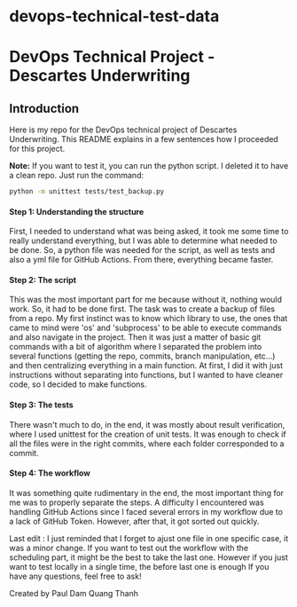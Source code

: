 # devops-technical-test-data

# DevOps Technical Project - Descartes Underwriting

## Introduction
Here is my repo for the DevOps technical project of Descartes Underwriting.
This README explains in a few sentences how I proceeded for this project.

**Note:** If you want to test it, you can run the python script. I deleted it to have a clean repo. Just run the command:

```bash
python -m unittest tests/test_backup.py
```

#### Step 1: Understanding the structure
First, I needed to understand what was being asked, it took me some time to really understand everything, but I was able to determine what needed to be done.
So, a python file was needed for the script, as well as tests and also a yml file for GitHub Actions.
From there, everything became faster.


#### Step 2: The script
This was the most important part for me because without it, nothing would work.
So, it had to be done first. The task was to create a backup of files from a repo.
My first instinct was to know which library to use, the ones that came to mind were 'os' and 'subprocess' to be able to execute commands and also navigate in the project.
Then it was just a matter of basic git commands with a bit of algorithm where I separated the problem into several functions (getting the repo, commits, branch manipulation, etc...) and then centralizing everything in a main function.
At first, I did it with just instructions without separating into functions, but I wanted to have cleaner code, so I decided to make functions.


#### Step 3: The tests
There wasn't much to do, in the end, it was mostly about result verification, where I used unittest for the creation of unit tests.
It was enough to check if all the files were in the right commits, where each folder corresponded to a commit.


#### Step 4: The workflow
It was something quite rudimentary in the end, the most important thing for me was to properly separate the steps. A difficulty I encountered was handling GitHub Actions since I faced several errors in my workflow due to a lack of GitHub Token. However, after that, it got sorted out quickly.

Last edit : I just reminded that I forget to ajust one file in one specific case, it was a minor change. If you want to test out the workflow with the scheduling part, it might be the best to take the last one. However if you just want to test locally in a single time, the before last one is enough
If you have any questions, feel free to ask!

Created by Paul Dam Quang Thanh
